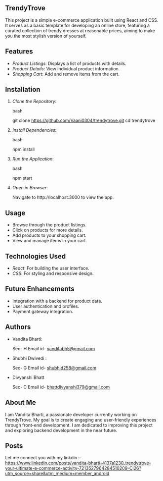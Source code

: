 ## TrendyTrove

This project is a simple e-commerce application built using React and CSS. It serves as a basic template for developing an online store, featuring a curated collection of trendy dresses at reasonable prices, aiming to make you the most stylish version of yourself.

## Features

- *Product Listings*: Displays a list of products with details.
- *Product Details*: View individual product information.
- *Shopping Cart*: Add and remove items from the cart.


## Installation

1. *Clone the Repository*:

   
   bash
   
   git clone https://github.com/Vaani0304/trendytrove.git
   cd trendytrove
   

3. *Install Dependencies*:

   
   bash
   
   npm install
   

5. *Run the Application*:

   
   bash
   
   npm start
   

7. *Open in Browser*:

   
   Navigate to http://localhost:3000 to view the app.

## Usage

- Browse through the product listings.
- Click on products for more details.
- Add products to your shopping cart.
- View and manage items in your cart.

## Technologies Used

- *React*: For building the user interface.
- *CSS*: For styling and responsive design.

## Future Enhancements

- Integration with a backend for product data.
- User authentication and profiles.
- Payment gateway integration.

## Authors

- Vandita Bharti:

  Sec- H
  Email id- vanditabh5@gmail.com
- Shubhi Dwivedi :

  Sec- G
  Email id- shubhid258@gmail.com
- Divyanshi Bhatt

  Sec- C
  Email id- bhattdivyanshi379@gmail.com


## About Me

I am Vandita Bharti, a passionate developer currently working on TrendyTrove. My goal is to create engaging and user-friendly experiences through front-end development. I am dedicated to improving this project and exploring backend development in the near future.

## Posts

Let me connect you with my linkdin :- https://www.linkedin.com/posts/vandita-bharti-4137a1230_trendytrove-your-ultimate-e-commerce-activity-7213527964284510209-Cj26?utm_source=share&utm_medium=member_android
